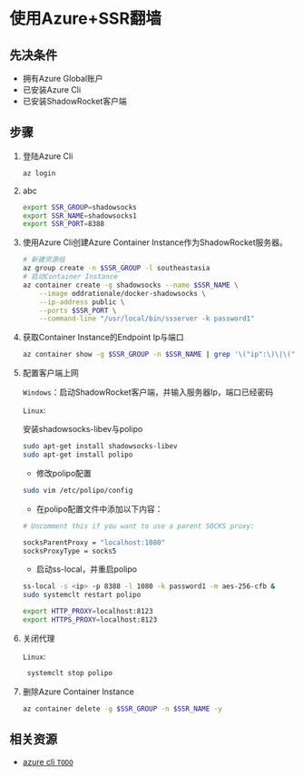 # 使用Azure+SSR翻墙

## 先决条件

* 拥有Azure Global账户
* 已安装Azure Cli
* 已安装ShadowRocket客户端

## 步骤

1. 登陆Azure Cli

    ``` bash
    az login
    ```

2. abc

    ``` bash
    export SSR_GROUP=shadowsocks
    export SSR_NAME=shadowsocks1
    export SSR_PORT=8388
    ```

3. 使用Azure Cli创建Azure Container Instance作为ShadowRocket服务器。
    ``` bash
    # 新建资源组
    az group create -n $SSR_GROUP -l southeastasia
    # 启动Container Instance
    az container create -g shadowsocks --name $SSR_NAME \
        --image oddrationale/docker-shadowsocks \
        --ip-address public \
        --ports $SSR_PORT \
        --command-line "/usr/local/bin/ssserver -k password1"
    ```

4. 获取Container Instance的Endpoint Ip与端口

    ``` bash
    az container show -g $SSR_GROUP -n $SSR_NAME | grep '\("ip":\)\|\("port":\)'
    ```

5. 配置客户端上网

    `Windows`：启动ShadowRocket客户端，并输入服务器Ip，端口已经密码

    `Linux`:

    安装shadowsocks-libev与polipo

    ``` bash
    sudo apt-get install shadowsocks-libev
    sudo apt-get install polipo
    ```

    * 修改polipo配置

    ``` bash
    sudo vim /etc/polipo/config
    ```

    * 在polipo配置文件中添加以下内容：

    ``` bash
    # Uncomment this if you want to use a parent SOCKS proxy:

    socksParentProxy = "localhost:1080"
    socksProxyType = socks5
    ```

   * 启动ss-local，并重启polipo

    ``` bash
    ss-local -s <ip> -p 8388 -l 1080 -k password1 -m aes-256-cfb &
    sudo systemclt restart polipo

    export HTTP_PROXY=localhost:8123
    export HTTPS_PROXY=localhost:8123
    ```

6. 关闭代理

    `Linux`:

    ``` bash
     systemclt stop polipo
    ```

7. 删除Azure Container Instance

    ``` bash
    az container delete -g $SSR_GROUP -n $SSR_NAME -y
    ```

## 相关资源

* [azure cli `TODO`]()